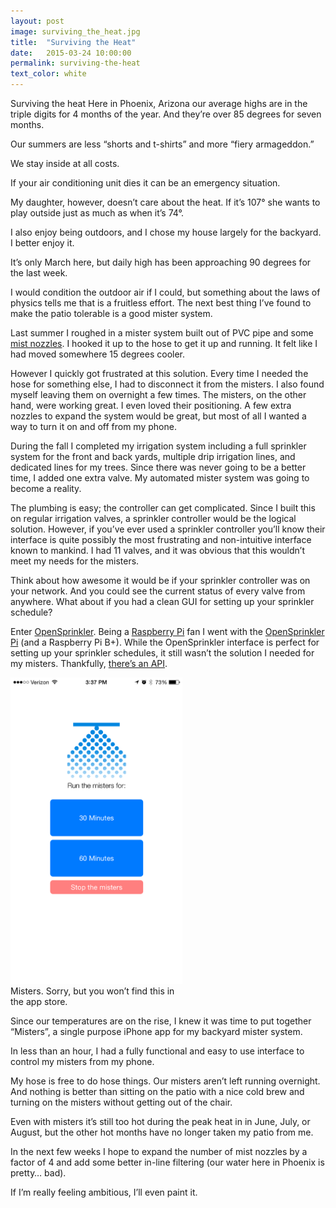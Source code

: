 ```yaml
---
layout: post
image: surviving_the_heat.jpg
title:  "Surviving the Heat"
date:   2015-03-24 10:00:00
permalink: surviving-the-heat
text_color: white
---
```

Surviving the heat Here in Phoenix, Arizona our average highs are in the triple digits for 4 months of the year. And they’re over 85 degrees for seven months.

Our summers are less “shorts and t-shirts” and more “fiery armageddon.”

We stay inside at all costs.

If your air conditioning unit dies it can be an emergency situation.

My daughter, however, doesn’t care about the heat. If it’s 107° she wants to play outside just as much as when it’s 74°.

I also enjoy being outdoors, and I chose my house largely for the backyard. I better enjoy it.

It’s only March here, but daily high has been approaching 90 degrees for the last week.

I would condition the outdoor air if I could, but something about the laws of physics tells me that is a fruitless effort. The next best thing I’ve found to make the patio tolerable is a good mister system.

Last summer I roughed in a mister system built out of PVC pipe and some [mist nozzles](http://www.amazon.com/dp/B000A16TDG). I hooked it up to the hose to get it up and running. It felt like I had moved somewhere 15 degrees cooler.

However I quickly got frustrated at this solution. Every time I needed the hose for something else, I had to disconnect it from the misters. I also found myself leaving them on overnight a few times. The misters, on the other hand, were working great. I even loved their positioning. A few extra nozzles to expand the system would be great, but most of all I wanted a way to turn it on and off from my phone.

During the fall I completed my irrigation system including a full sprinkler system for the front and back yards, multiple drip irrigation lines, and dedicated lines for my trees. Since there was never going to be a better time, I added one extra valve. My automated mister system was going to become a reality.

The plumbing is easy; the controller can get complicated. Since I built this on regular irrigation valves, a sprinkler controller would be the logical solution. However, if you’ve ever used a sprinkler controller you’ll know their interface is quite possibly the most frustrating and non-intuitive interface known to mankind. I had 11 valves, and it was obvious that this wouldn’t meet my needs for the misters.

Think about how awesome it would be if your sprinkler controller was on your network. And you could see the current status of every valve from anywhere. What about if you had a clean GUI for setting up your sprinkler schedule?

Enter [OpenSprinkler](http://www.opensprinkler.com/). Being a [Raspberry Pi](http://raspberrypi.org/) fan I went with the [OpenSprinkler Pi](https://opensprinkler.com/product/opensprinkler-pi/) (and a Raspberry Pi B+). While the OpenSprinkler interface is perfect for setting up your sprinkler schedules, it still wasn’t the solution I needed for my misters. Thankfully, [there’s an API](https://opensprinkler.freshdesk.com/support/solutions/folders/5000147084).

<div class="pull-left" style="width: 275px; padding-right: 20px">
  <img src="/images/posts/misters.png" width="275" class="text-left" />
  <div class="caption">
    Misters. Sorry, but you won’t find this in the app store.
  </div>
</div>



Since our temperatures are on the rise, I knew it was time to put together “Misters”, a single purpose iPhone app for my backyard mister system.

In less than an hour, I had a fully functional and easy to use interface to control my misters from my phone.

My hose is free to do hose things. Our misters aren’t left running overnight. And nothing is better than sitting on the patio with a nice cold brew and turning on the misters without getting out of the chair.

Even with misters it’s still too hot during the peak heat in in June, July, or August, but the other hot months have no longer taken my patio from me.

In the next few weeks I hope to expand the number of mist nozzles by a factor of 4 and add some better in-line filtering (our water here in Phoenix is pretty… bad). 

If I’m really feeling ambitious, I’ll even paint it.